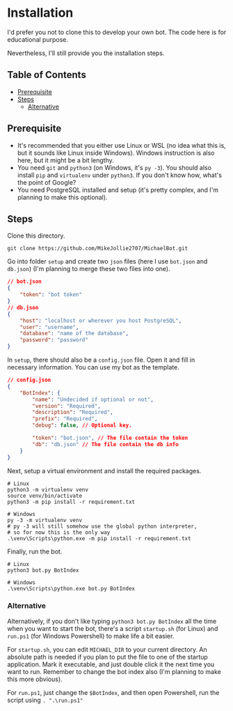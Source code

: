 <!-- omit in toc -->
# Installation

I'd prefer you not to clone this to develop your own bot. The code here is for educational purpose.

Nevertheless, I'll still provide you the installation steps.

<!-- omit in toc -->
## Table of Contents

- [Prerequisite](#prerequisite)
- [Steps](#steps)
  - [Alternative](#alternative)

## Prerequisite

- It's recommended that you either use Linux or WSL (no idea what this is, but it sounds like Linux inside Windows). Windows instruction is also here, but it might be a bit lengthy.
- You need `git` and `python3` (on Windows, it's `py -3`). You should also install `pip` and `virtualenv` under `python3`. If you don't know how, what's the point of Google?
- You need PostgreSQL installed and setup (it's pretty complex, and I'm planning to make this optional).

## Steps

Clone this directory.

``` git
git clone https://github.com/MikeJollie2707/MichaelBot.git
```

Go into folder `setup` and create two `json` files (here I use `bot.json` and `db.json`) (I'm planning to merge these two files into one).

```json
// bot.json
{
    "token": "bot token"
}
// db.json
{
    "host": "localhost or wherever you host PostgreSQL",
    "user": "username",
    "database": "name of the database",
    "password": "password"
}
```

In `setup`, there should also be a `config.json` file. Open it and fill in necessary information. You can use my bot as the template.

```json
// config.json
{
    "BotIndex": {
        "name": "Undecided if optional or not",
        "version": "Required",
        "description": "Required",
        "prefix": "Required",
        "debug": false, // Optional key.

        "token": "bot.json", // The file contain the token
        "db": "db.json" // The file contain the db info
    }
}
```

Next, setup a virtual environment and install the required packages.

```terminal
# Linux
python3 -m virtualenv venv
source venv/bin/activate
python3 -m pip install -r requirement.txt

# Windows
py -3 -m virtualenv venv
# py -3 will still somehow use the global python interpreter,
# so for now this is the only way
.\venv\Scripts\python.exe -m pip install -r requirement.txt
```

Finally, run the bot.

```terminal
# Linux
python3 bot.py BotIndex

# Windows
.\venv\Scripts\python.exe bot.py BotIndex
```

### Alternative

Alternatively, if you don't like typing `python3 bot.py BotIndex` all the time when you want to start the bot, there's a script `startup.sh` (for Linux) and `run.ps1` (for Windows Powershell) to make life a bit easier.

For `startup.sh`, you can edit `MICHAEL_DIR` to your current directory. An absolute path is needed if you plan to put the file to one of the startup application. Mark it executable, and just double click it the next time you want to run. Remember to change the bot index also (I'm planning to make this more obvious).

For `run.ps1`, just change the `$BotIndex`, and then open Powershell, run the script using `. ".\run.ps1"`
